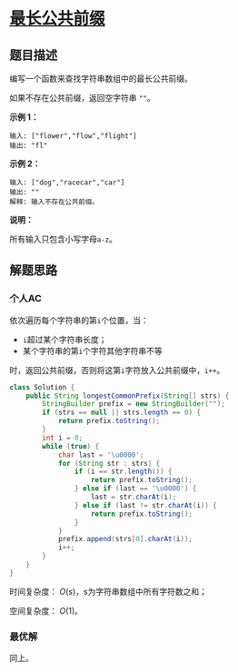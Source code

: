 # [最长公共前缀](https://leetcode-cn.com/problems/longest-common-prefix/)

## 题目描述

编写一个函数来查找字符串数组中的最长公共前缀。

如果不存在公共前缀，返回空字符串 `""`。

**示例 1：**

```
输入: ["flower","flow","flight"]
输出: "fl"
```

**示例 2：**

```
输入: ["dog","racecar","car"]
输出: ""
解释: 输入不存在公共前缀。
```

**说明：**

所有输入只包含小写字母`a-z`。

## 解题思路

### 个人AC

依次遍历每个字符串的第`i`个位置，当：

- `i`超过某个字符串长度；
- 某个字符串的第`i`个字符其他字符串不等

时，返回公共前缀，否则将这第`i`字符放入公共前缀中，`i++`。

```java
class Solution {
    public String longestCommonPrefix(String[] strs) {
        StringBuilder prefix = new StringBuilder("");
        if (strs == null || strs.length == 0) {
            return prefix.toString();
        }
        int i = 0;
        while (true) {
            char last = '\u0000';
            for (String str : strs) {
                if (i == str.length()) {
                    return prefix.toString();
                } else if (last == '\u0000') {
                    last = str.charAt(i);
                } else if (last != str.charAt(i)) {
                    return prefix.toString();
                }
            }
            prefix.append(strs[0].charAt(i));
            i++;
        }
    }
}
```

时间复杂度： $O(s)$，s为字符串数组中所有字符数之和；

空间复杂度： $O(1)$。

### 最优解

同上。